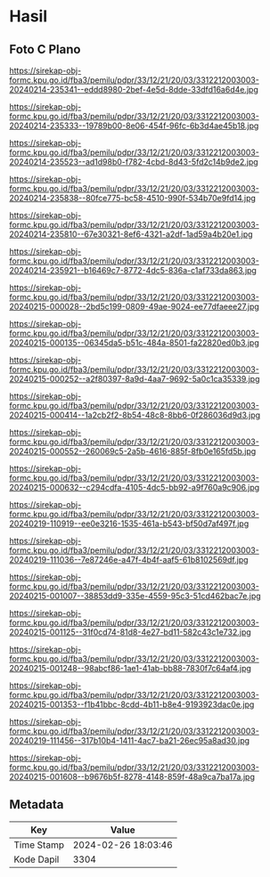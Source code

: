 # Hasil

## Foto C Plano

https://sirekap-obj-formc.kpu.go.id/fba3/pemilu/pdpr/33/12/21/20/03/3312212003003-20240214-235341--eddd8980-2bef-4e5d-8dde-33dfd16a6d4e.jpg

https://sirekap-obj-formc.kpu.go.id/fba3/pemilu/pdpr/33/12/21/20/03/3312212003003-20240214-235333--19789b00-8e06-454f-96fc-6b3d4ae45b18.jpg

https://sirekap-obj-formc.kpu.go.id/fba3/pemilu/pdpr/33/12/21/20/03/3312212003003-20240214-235523--ad1d98b0-f782-4cbd-8d43-5fd2c14b9de2.jpg

https://sirekap-obj-formc.kpu.go.id/fba3/pemilu/pdpr/33/12/21/20/03/3312212003003-20240214-235838--80fce775-bc58-4510-990f-534b70e9fd14.jpg

https://sirekap-obj-formc.kpu.go.id/fba3/pemilu/pdpr/33/12/21/20/03/3312212003003-20240214-235810--67e30321-8ef6-4321-a2df-1ad59a4b20e1.jpg

https://sirekap-obj-formc.kpu.go.id/fba3/pemilu/pdpr/33/12/21/20/03/3312212003003-20240214-235921--b16469c7-8772-4dc5-836a-c1af733da863.jpg

https://sirekap-obj-formc.kpu.go.id/fba3/pemilu/pdpr/33/12/21/20/03/3312212003003-20240215-000028--2bd5c199-0809-49ae-9024-ee77dfaeee27.jpg

https://sirekap-obj-formc.kpu.go.id/fba3/pemilu/pdpr/33/12/21/20/03/3312212003003-20240215-000135--06345da5-b51c-484a-8501-fa22820ed0b3.jpg

https://sirekap-obj-formc.kpu.go.id/fba3/pemilu/pdpr/33/12/21/20/03/3312212003003-20240215-000252--a2f80397-8a9d-4aa7-9692-5a0c1ca35339.jpg

https://sirekap-obj-formc.kpu.go.id/fba3/pemilu/pdpr/33/12/21/20/03/3312212003003-20240215-000414--1a2cb2f2-8b54-48c8-8bb6-0f286036d9d3.jpg

https://sirekap-obj-formc.kpu.go.id/fba3/pemilu/pdpr/33/12/21/20/03/3312212003003-20240215-000552--260069c5-2a5b-4616-885f-8fb0e165fd5b.jpg

https://sirekap-obj-formc.kpu.go.id/fba3/pemilu/pdpr/33/12/21/20/03/3312212003003-20240215-000632--c294cdfa-4105-4dc5-bb92-a9f760a9c906.jpg

https://sirekap-obj-formc.kpu.go.id/fba3/pemilu/pdpr/33/12/21/20/03/3312212003003-20240219-110919--ee0e3216-1535-461a-b543-bf50d7af497f.jpg

https://sirekap-obj-formc.kpu.go.id/fba3/pemilu/pdpr/33/12/21/20/03/3312212003003-20240219-111036--7e87246e-a47f-4b4f-aaf5-61b8102569df.jpg

https://sirekap-obj-formc.kpu.go.id/fba3/pemilu/pdpr/33/12/21/20/03/3312212003003-20240215-001007--38853dd9-335e-4559-95c3-51cd462bac7e.jpg

https://sirekap-obj-formc.kpu.go.id/fba3/pemilu/pdpr/33/12/21/20/03/3312212003003-20240215-001125--31f0cd74-81d8-4e27-bd11-582c43c1e732.jpg

https://sirekap-obj-formc.kpu.go.id/fba3/pemilu/pdpr/33/12/21/20/03/3312212003003-20240215-001248--98abcf86-1ae1-41ab-bb88-7830f7c64af4.jpg

https://sirekap-obj-formc.kpu.go.id/fba3/pemilu/pdpr/33/12/21/20/03/3312212003003-20240215-001353--f1b41bbc-8cdd-4b11-b8e4-9193923dac0e.jpg

https://sirekap-obj-formc.kpu.go.id/fba3/pemilu/pdpr/33/12/21/20/03/3312212003003-20240219-111456--317b10b4-1411-4ac7-ba21-26ec95a8ad30.jpg

https://sirekap-obj-formc.kpu.go.id/fba3/pemilu/pdpr/33/12/21/20/03/3312212003003-20240215-001608--b9676b5f-8278-4148-859f-48a9ca7ba17a.jpg


## Metadata

| Key        | Value               |
| ---------- | ------------------- |
| Time Stamp | 2024-02-26 18:03:46 |
| Kode Dapil | 3304                |



